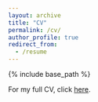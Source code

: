 ```yaml
---
layout: archive
title: "CV"
permalink: /cv/
author_profile: true
redirect_from:
  - /resume
---
```


{% include base_path %}

For my full CV, click [here](../../files/Ivanovich_CV_September2025.pdf).

